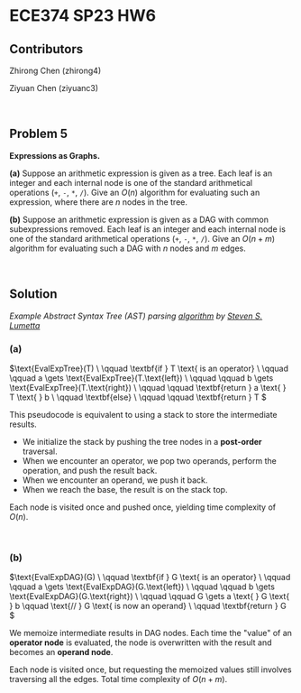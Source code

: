 # ECE374 SP23 HW6

## Contributors

Zhirong Chen (zhirong4)

Ziyuan Chen (ziyuanc3)

<br>

## Problem 5

**Expressions as Graphs.**

**(a)** Suppose an arithmetic expression is given as a tree. Each leaf is an integer and each internal node is one of the standard arithmetical operations (`+`, `-`, `*`, `/`). Give an $O(n)$ algorithm for evaluating such an expression, where there are $n$ nodes in the tree.

**(b)** Suppose an arithmetic expression is given as a DAG with common subexpressions removed. Each leaf is an integer and each internal node is
one of the standard arithmetical operations (`+`, `-`, `*`, `/`). Give an $O(n+m)$ algorithm for evaluating such a DAG with $n$ nodes and $m$ edges.

<br>

## Solution

*Example Abstract Syntax Tree (AST) parsing [algorithm](https://github.com/AllenHeartcore/ECE220_ZJUI21fa/blob/master/mp/mp11/ece220_parse.y) by [Steven S. Lumetta](http://lumetta.web.engr.illinois.edu)*

### **(a)**

$\text{EvalExpTree}(T) \\
\qquad \textbf{if } T \text{ is an operator} \\
\qquad \qquad a \gets \text{EvalExpTree}(T.\text{left}) \\
\qquad \qquad b \gets \text{EvalExpTree}(T.\text{right}) \\
\qquad \qquad \textbf{return } a \text{ } T \text{ } b \\
\qquad \textbf{else} \\
\qquad \qquad \textbf{return } T
$

This pseudocode is equivalent to using a stack to store the intermediate results.
- We initialize the stack by pushing the tree nodes in a **post-order** traversal.
- When we encounter an operator, we pop two operands, perform the operation, and push the result back.
- When we encounter an operand, we push it back.
- When we reach the base, the result is on the stack top.

Each node is visited once and pushed once, yielding time complexity of $O(n)$.

<br>

### **(b)**

$\text{EvalExpDAG}(G) \\
\qquad \textbf{if } G \text{ is an operator} \\
\qquad \qquad a \gets \text{EvalExpDAG}(G.\text{left}) \\
\qquad \qquad b \gets \text{EvalExpDAG}(G.\text{right}) \\
\qquad \qquad G \gets a \text{ } G \text{ } b \qquad \text{// } G \text{ is now an operand} \\
\qquad \textbf{return } G
$

We memoize intermediate results in DAG nodes. Each time the "value" of an **operator node** is evaluated, the node is overwritten with the result and becomes an **operand node**.

Each node is visited once, but requesting the memoized values still involves traversing all the edges. Total time complexity of $O(n+m)$.
